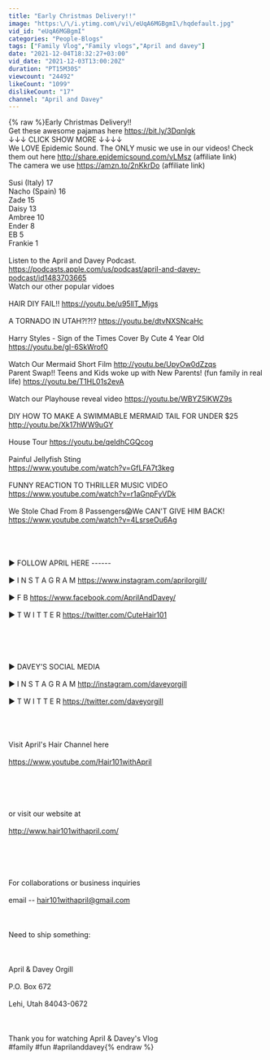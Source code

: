 ```yaml
---
title: "Early Christmas Delivery!!"
image: "https:\/\/i.ytimg.com\/vi\/eUqA6MGBgmI\/hqdefault.jpg"
vid_id: "eUqA6MGBgmI"
categories: "People-Blogs"
tags: ["Family Vlog","Family vlogs","April and davey"]
date: "2021-12-04T18:32:27+03:00"
vid_date: "2021-12-03T13:00:20Z"
duration: "PT15M30S"
viewcount: "24492"
likeCount: "1099"
dislikeCount: "17"
channel: "April and Davey"
---
```

{% raw %}Early Christmas Delivery!!<br />Get these awesome pajamas here <a rel="nofollow" target="blank" href="https://bit.ly/3DqnIgk">https://bit.ly/3DqnIgk</a><br />↓↓↓ CLICK SHOW MORE ↓↓↓↓<br />We LOVE Epidemic Sound.  The ONLY music we use in our videos!  Check them out here <a rel="nofollow" target="blank" href="http://share.epidemicsound.com/vLMsz">http://share.epidemicsound.com/vLMsz</a> (affiliate link)<br />The camera we use   <a rel="nofollow" target="blank" href="https://amzn.to/2nKkrDo">https://amzn.to/2nKkrDo</a>  (affiliate link)<br /><br />Susi (Italy) 17<br />Nacho (Spain) 16<br />Zade 15<br />Daisy 13<br />Ambree 10<br />Ender 8<br />EB 5<br />Frankie 1<br /><br />Listen to the April and Davey Podcast. <a rel="nofollow" target="blank" href="https://podcasts.apple.com/us/podcast/april-and-davey-podcast/id1483703665">https://podcasts.apple.com/us/podcast/april-and-davey-podcast/id1483703665</a><br />Watch our other popular vidoes <br /><br />HAIR DIY FAIL!!  <a rel="nofollow" target="blank" href="https://youtu.be/u95llT_Mjgs">https://youtu.be/u95llT_Mjgs</a><br /><br />A TORNADO IN UTAH?!?!? <a rel="nofollow" target="blank" href="https://youtu.be/dtvNXSNcaHc">https://youtu.be/dtvNXSNcaHc</a><br /><br />Harry Styles - Sign of the Times Cover By Cute 4 Year Old <a rel="nofollow" target="blank" href="https://youtu.be/gI-6SkWrof0">https://youtu.be/gI-6SkWrof0</a><br /><br />Watch Our Mermaid Short Film <a rel="nofollow" target="blank" href="http://youtu.be/UpyOw0dZzqs">http://youtu.be/UpyOw0dZzqs</a><br />Parent Swap!! Teens and Kids woke up with New Parents! (fun family in real life) <a rel="nofollow" target="blank" href="https://youtu.be/T1HL01s2evA">https://youtu.be/T1HL01s2evA</a><br /><br />Watch our Playhouse reveal video <a rel="nofollow" target="blank" href="https://youtu.be/WBYZ5lKWZ9s">https://youtu.be/WBYZ5lKWZ9s</a><br /><br />DIY HOW TO MAKE A SWIMMABLE MERMAID TAIL FOR UNDER $25  <a rel="nofollow" target="blank" href="http://youtu.be/Xk17hWW9uGY">http://youtu.be/Xk17hWW9uGY</a><br /><br />House Tour  <a rel="nofollow" target="blank" href="https://youtu.be/qeIdhCGQcog">https://youtu.be/qeIdhCGQcog</a><br /><br />Painful Jellyfish Sting<br /><a rel="nofollow" target="blank" href="https://www.youtube.com/watch?v=GfLFA7t3keg">https://www.youtube.com/watch?v=GfLFA7t3keg</a><br /><br />FUNNY REACTION TO THRILLER MUSIC VIDEO  <a rel="nofollow" target="blank" href="https://www.youtube.com/watch?v=r1aGnpFyVDk">https://www.youtube.com/watch?v=r1aGnpFyVDk</a><br /><br />We Stole Chad From 8 Passengers😱We CAN'T GIVE HIM BACK!  <a rel="nofollow" target="blank" href="https://www.youtube.com/watch?v=4LsrseOu6Ag">https://www.youtube.com/watch?v=4LsrseOu6Ag</a><br /><br /><br /><br /><br />► FOLLOW APRIL HERE ------<br /><br />► I N S T A G R A M <a rel="nofollow" target="blank" href="https://www.instagram.com/aprilorgill/">https://www.instagram.com/aprilorgill/</a><br /><br />► F B <a rel="nofollow" target="blank" href="https://www.facebook.com/AprilAndDavey/">https://www.facebook.com/AprilAndDavey/</a><br /><br />► T W I T T E R <a rel="nofollow" target="blank" href="https://twitter.com/CuteHair101">https://twitter.com/CuteHair101</a><br /><br /><br /><br /><br /><br />► DAVEY'S SOCIAL MEDIA<br /><br />► I N S T A G R A M <a rel="nofollow" target="blank" href="http://instagram.com/daveyorgill">http://instagram.com/daveyorgill</a><br /><br />► T W I T T E R <a rel="nofollow" target="blank" href="https://twitter.com/daveyorgill">https://twitter.com/daveyorgill</a><br /><br /><br /><br /><br />Visit April's Hair Channel here<br /><br /><a rel="nofollow" target="blank" href="https://www.youtube.com/Hair101withApril">https://www.youtube.com/Hair101withApril</a><br /><br /><br /><br /><br /><br />or visit our website at <br /><br /><a rel="nofollow" target="blank" href="http://www.hair101withapril.com/">http://www.hair101withapril.com/</a><br /><br /><br /><br /><br /><br />For collaborations or business inquiries <br /><br />email --  hair101withapril@gmail.com<br /><br /><br /><br />Need to ship something:<br /><br /><br /><br />April &amp; Davey Orgill<br /><br />P.O. Box 672<br /><br />Lehi, Utah 84043-0672<br /><br /><br /><br />Thank you for watching April &amp; Davey's Vlog<br />#family #fun #aprilanddavey{% endraw %}
